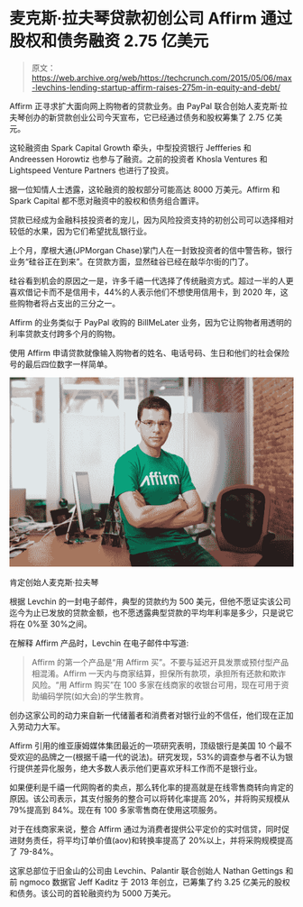 # 麦克斯·拉夫琴贷款初创公司 Affirm 通过股权和债务融资 2.75 亿美元 

> 原文：<https://web.archive.org/web/https://techcrunch.com/2015/05/06/max-levchins-lending-startup-affirm-raises-275m-in-equity-and-debt/>

Affirm 正寻求扩大面向网上购物者的贷款业务。由 PayPal 联合创始人麦克斯·拉夫琴创办的新贷款创业公司今天宣布，它已经通过债务和股权筹集了 2.75 亿美元。

这轮融资由 Spark Capital Growth 牵头，中型投资银行 Jeffferies 和 Andreessen Horowtiz 也参与了融资。之前的投资者 Khosla Ventures 和 Lightspeed Venture Partners 也进行了投资。

据一位知情人士透露，这轮融资的股权部分可能高达 8000 万美元。Affirm 和 Spark Capital 都不愿对融资中的股权和债务组合置评。

贷款已经成为金融科技投资者的宠儿，因为风险投资支持的初创公司可以选择相对较低的水果，因为它们希望扰乱银行业。

上个月，摩根大通(JPMorgan Chase)掌门人在一封致投资者的信中警告称，银行业务“硅谷正在到来”。在贷款方面，显然硅谷已经在敲华尔街的门了。

硅谷看到机会的原因之一是，许多千禧一代选择了传统融资方式。超过一半的人更喜欢借记卡而不是信用卡，44%的人表示他们不想使用信用卡，到 2020 年，这些购物者将占支出的三分之一。

Affirm 的业务类似于 PayPal 收购的 BillMeLater 业务，因为它让购物者用透明的利率贷款支付跨多个月的购物。

使用 Affirm 申请贷款就像输入购物者的姓名、电话号码、生日和他们的社会保险号的最后四位数字一样简单。

![Affirm founder Max Levchin](img/b0b20c0484d42c86fd915418db576150.png)

肯定创始人麦克斯·拉夫琴

根据 Levchin 的一封电子邮件，典型的贷款约为 500 美元，但他不愿证实该公司迄今为止已发放的贷款金额，也不愿透露典型贷款的平均年利率是多少，只是说它将在 0%至 30%之间。

在解释 Affirm 产品时，Levchin 在电子邮件中写道:

> Affirm 的第一个产品是“用 Affirm 买”。不要与延迟开具发票或预付型产品相混淆。Affirm 一天内与商家结算，担保所有款项，承担所有还款和欺诈风险。“用 Affirm 购买”在 100 多家在线商家的收银台可用，现在可用于资助编码学院(如大会)的学生教育。
> 
> 

创办这家公司的动力来自新一代储蓄者和消费者对银行业的不信任，他们现在正加入劳动力大军。

Affirm 引用的维亚康姆媒体集团最近的一项研究表明，顶级银行是美国 10 个最不受欢迎的品牌之一(根据千禧一代的说法)。研究发现，53%的调查参与者不认为银行提供差异化服务，绝大多数人表示他们更喜欢牙科工作而不是银行业。

如果便利是千禧一代网购者的卖点，那么转化率的提高就是在线零售商转向肯定的原因。该公司表示，其支付服务的整合可以将转化率提高 20%，并将购买规模从 79%提高到 84%。现在有 100 多家零售商在使用这项服务。

对于在线商家来说，整合 Affirm 通过为消费者提供公平定价的实时信贷，同时促进财务责任，将平均订单价值(aov)和转换率提高了 20%以上，并将采购规模提高了 79-84%。

这家总部位于旧金山的公司由 Levchin、Palantir 联合创始人 Nathan Gettings 和前 ngmoco 数据官 Jeff Kaditz 于 2013 年创立，已筹集了约 3.25 亿美元的股权和债务。该公司的首轮融资约为 5000 万美元。